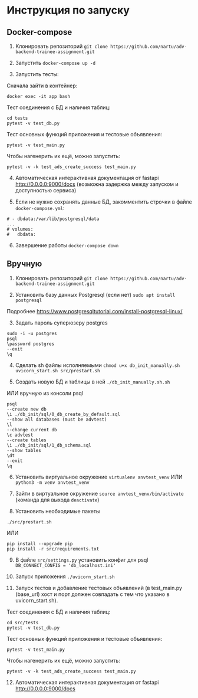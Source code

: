 # Инструкция по запуску

## Docker-compose

1. Клонировать репозиторий `git clone https://github.com/nartu/adv-backend-trainee-assignment.git`

2. Запустить `docker-compose up -d`

3. Запустить тесты:

  Сначала зайти в контейнер:
  ```
  docker exec -it app bash
  ```
  Тест соединения с БД и наличия таблиц:
  ```
  cd tests
  pytest -v test_db.py
  ```
  Тест основных функций приложения и тестовые объявления:

  `pytest -v test_main.py`

  Чтобы нагенерить их ещё, можно запустить:

  `pytest -v -k test_ads_create_success test_main.py`

4. Автоматическая интерактивная документация от fastapi http://0.0.0.0:9000/docs
  (возможна задержка между запуском и доступностью сервиса)

5. Если не нужно сохранять данные БД, закомментить строчки в файле `docker-compose.yml`:
  ```
  # - dbdata:/var/lib/postgresql/data
  ...
  # volumes:
  #   dbdata:
  ```

6. Завершение работы `docker-compose down`


## Вручную

1. Клонировать репозиторий `git clone https://github.com/nartu/adv-backend-trainee-assignment.git`

2. Установить базу данных Postgresql (если нет)
`sudo apt install postgresql`

  Подробнее https://www.postgresqltutorial.com/install-postgresql-linux/

3. Задать пароль суперюзеру postgres
  ```
  sudo -i -u postgres
  psql
  \password postgres
  --exit
  \q
  ```

4. Сделать sh файлы исполняемыми
`chmod u+x db_init_manually.sh uvicorn_start.sh src/prestart.sh`

5. Создать новую БД и таблицы в ней
`./db_init_manually.sh.sh`

  ИЛИ вручную из консоли psql
  ```
  psql
  --create new db
  \i ./db_init/sql/0_db_create_by_default.sql
  --show all databases (must be advtest)
  \l
  --change current db
  \c advtest
  --create tables
  \i ./db_init/sql/1_db_schema.sql
  --show tables
  \dt
  --exit
  \q
  ```

6. Установить виртуальное окружение
`virtualenv anvtest_venv`
ИЛИ
`python3 -m venv anvtest_venv`

7. Зайти в виртуальное окружение
`source anvtest_venv/bin/activate`
(команда для выхода `deactivate`)

8. Установить необходимые пакеты
  ```
  ./src/prestart.sh
  ```
  ИЛИ
  ```
  pip install --upgrade pip
  pip install -r src/requirements.txt
  ```

9. В файле `src/settings.py` установить конфиг для psql `DB_CONNECT_CONFIG = 'db_localhost.ini'`

10. Запуск приложения
`./uvicorn_start.sh`

11. Запуск тестов и добавление тестовых объявлений (в test_main.py (base_url) хост и порт должен совпадать с тем что указано в uvicorn_start.sh).

  Тест соединения с БД и наличия таблиц:
  ```
  cd src/tests
  pytest -v test_db.py
  ```
  Тест основных функций приложения и тестовые объявления:

  `pytest -v test_main.py`

  Чтобы нагенерить их ещё, можно запустить:

  `pytest -v -k test_ads_create_success test_main.py`

12. Автоматическая интерактивная документация от fastapi http://0.0.0.0:9000/docs
